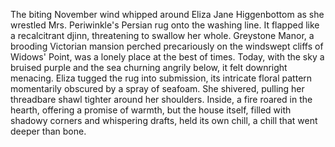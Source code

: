 The biting November wind whipped around Eliza Jane Higgenbottom as she wrestled Mrs. Periwinkle's Persian rug onto the washing line.  It flapped like a recalcitrant djinn, threatening to swallow her whole.  Greystone Manor, a brooding Victorian mansion perched precariously on the windswept cliffs of Widows' Point, was a lonely place at the best of times. Today, with the sky a bruised purple and the sea churning angrily below, it felt downright menacing. Eliza tugged the rug into submission, its intricate floral pattern momentarily obscured by a spray of seafoam. She shivered, pulling her threadbare shawl tighter around her shoulders.  Inside, a fire roared in the hearth, offering a promise of warmth, but the house itself, filled with shadowy corners and whispering drafts, held its own chill, a chill that went deeper than bone.
